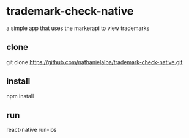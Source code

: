 # trademark-check-native

 a simple app that uses the markerapi to view trademarks

## clone
  
  git clone https://github.com/nathanielalba/trademark-check-native.git
 
## install
  
  npm install

## run
  
  react-native run-ios
  
  
